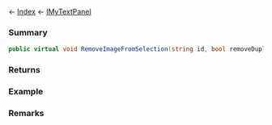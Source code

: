 ← [Index](Api-Index) ← [IMyTextPanel](Sandbox.ModAPI.Ingame.IMyTextPanel)

### Summary

```csharp
public virtual void RemoveImageFromSelection(string id, bool removeDuplicates)
```

### Returns

### Example

### Remarks

